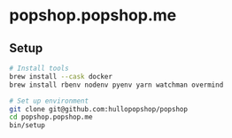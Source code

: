 # popshop.popshop.me

## Setup

```bash
# Install tools
brew install --cask docker
brew install rbenv nodenv pyenv yarn watchman overmind

# Set up environment
git clone git@github.com:hullopopshop/popshop
cd popshop.popshop.me
bin/setup
```
